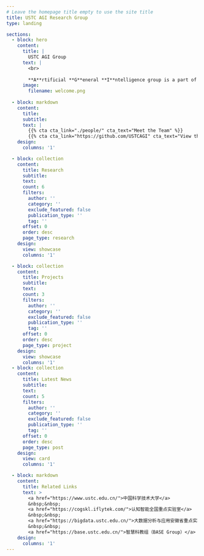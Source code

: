 ```yaml
---
# Leave the homepage title empty to use the site title
title: USTC AGI Research Group
type: landing

sections:
  - block: hero
    content:
      title: |
        USTC AGI Group
      text: |
        <br>
        
        **A**rtificial **G**eneral **I**ntelligence group is a part of State Key Laboratory of Cognitive Intelligence, University of Science and Technology of China. AGI group mainly focuses on applying AI & data mining techniques to match or surpass human capabilities across a wide range of applications.
      image:
        filename: welcome.png
  
  - block: markdown
    content:
      title:
      subtitle:
      text: |
        {{% cta cta_link="./people/" cta_text="Meet the Team" %}}
        {{% cta cta_link="https://github.com/USTCAGI" cta_text="View the Repository" %}}
    design:
      columns: '1'

  - block: collection
    content:
      title: Research
      subtitle:
      text:
      count: 6
      filters:
        author: ''
        category: ''
        exclude_featured: false
        publication_type: ''
        tag: ''
      offset: 0
      order: desc
      page_type: research
    design:
      view: showcase
      columns: '1'

  - block: collection
    content:
      title: Projects
      subtitle:
      text:
      count: 3
      filters:
        author: ''
        category: ''
        exclude_featured: false
        publication_type: ''
        tag: ''
      offset: 0
      order: desc
      page_type: project
    design:
      view: showcase
      columns: '1'
  - block: collection
    content:
      title: Latest News
      subtitle:
      text:
      count: 5
      filters:
        author: ''
        category: ''
        exclude_featured: false
        publication_type: ''
        tag: ''
      offset: 0
      order: desc
      page_type: post
    design:
      view: card
      columns: '1'

  - block: markdown
    content:
      title: Related Links
      text: >
        <a href="https://www.ustc.edu.cn/">中国科学技术大学</a>
        &nbsp;&nbsp;
        <a href="https://cogskl.iflytek.com/">认知智能全国重点实验室</a>
        &nbsp;&nbsp;
        <a href="https://bigdata.ustc.edu.cn/">大数据分析与应用安徽省重点实验室</a>
        &nbsp;&nbsp;
        <a href="https://base.ustc.edu.cn/">智慧科教组（BASE Group）</a>
    design:
      columns: '1'
---
```

